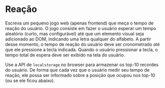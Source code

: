 # Reação

Escreva um pequeno jogo web (apenas frontend) que meça o tempo de
reação do usuário. O jogo consiste em fazer o usuário esperar um
tempo aleatório (curto, mas configurável) até que um elemento
visual seja adicionado ao DOM, indicando uma letra qualquer do
alfabeto. A partir desse momento, o tempo de reação do usuário
deve ser cronometrado até que ele pressione a tecla indicada.
Quando o usuário pressionar a tecla, o tempo total de espera deve
ser exibido na tela do usuário.

Use a API de `localstorage` no browser para armazenar os top-10 
recordes do usuário. De forma que cada vez que o usuário medir
seu tempo de reação, ele possa ser informado sobre a posição que
ocupou nos top-10 (ou se ele ficou abaixo).
